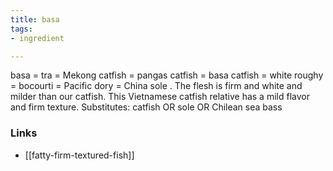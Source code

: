 ```yaml
---
title: basa
tags:
- ingredient

---
```

basa = tra = Mekong catfish = pangas catfish = basa catfish = white roughy = bocourti = Pacific dory = China sole . The flesh is firm and white and milder than our catfish. This Vietnamese catfish relative has a mild flavor and firm texture. Substitutes: catfish OR sole OR Chilean sea bass

### Links

* [[fatty-firm-textured-fish]]

